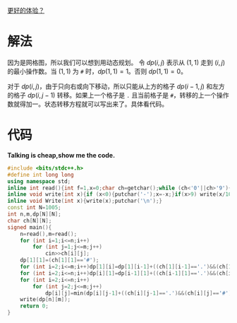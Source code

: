 [更好的体验？](https://www.luogu.com.cn/blog/dujiahao123456/solution-at5798)

# 解法
因为是网格图，所以我们可以想到用动态规划。
令 $dp(i,j)$ 表示从 $(1,1)$ 走到 $(i,j)$ 的最小操作数。当 $(1,1)$ 为 `#` 时，$dp(1,1)=1$。否则 $dp(1,1)=0$。

对于 $dp(i,j)$，由于只向右或向下移动，所以只能从上方的格子 $dp(i-1,j)$ 和左方的格子 $dp(i,j-1)$ 转移。如果上一个格子是 `.` 且当前格子是 `#`，转移的上一个操作数就得加一。状态转移方程就可以写出来了。具体看代码。

# 代码
**Talking is cheap,show me the code.**
```cpp
#include <bits/stdc++.h>
#define int long long
using namespace std;
inline int read(){int f=1,x=0;char ch=getchar();while (ch<'0'||ch>'9'){if (ch=='-') f=-1; ch=getchar();}while (ch>='0'&&ch<='9') {x=x*10+ch-'0';ch=getchar();}return x*f;}
inline void write(int x){if (x<0){putchar('-');x=-x;}if(x>9) write(x/10);putchar(x%10+'0');}
inline void Write(int x){write(x);putchar('\n');}
const int N=1005;
int n,m,dp[N][N];
char ch[N][N];
signed main(){
    n=read(),m=read();
    for (int i=1;i<=n;i++)
        for (int j=1;j<=m;j++)
            cin>>ch[i][j];
    dp[1][1]=(ch[1][1]=='#');
    for (int i=2;i<=m;i++)dp[1][i]=dp[1][i-1]+((ch[1][i-1]=='.')&&(ch[1][i]=='#'));
    for (int i=2;i<=n;i++)dp[i][1]=dp[i-1][1]+((ch[i-1][1]=='.')&&(ch[i][1]=='#'));
    for (int i=2;i<=n;i++)
        for (int j=2;j<=m;j++)
            dp[i][j]=min(dp[i][j-1]+((ch[i][j-1]=='.')&&(ch[i][j]=='#')),dp[i-1][j]+((ch[i-1][j]=='.')&&(ch[i][j]=='#')));//从两种状态转移
    write(dp[n][m]);
    return 0;
}
```